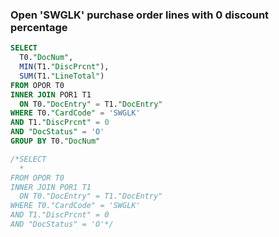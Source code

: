 ### Open 'SWGLK' purchase order lines with 0 discount percentage

```sql
SELECT
  T0."DocNum",
  MIN(T1."DiscPrcnt"),
  SUM(T1."LineTotal")
FROM OPOR T0
INNER JOIN POR1 T1
  ON T0."DocEntry" = T1."DocEntry"
WHERE T0."CardCode" = 'SWGLK'
AND T1."DiscPrcnt" = 0
AND "DocStatus" = 'O'
GROUP BY T0."DocNum"

/*SELECT
  *
FROM OPOR T0
INNER JOIN POR1 T1
  ON T0."DocEntry" = T1."DocEntry"
WHERE T0."CardCode" = 'SWGLK'
AND T1."DiscPrcnt" = 0
AND "DocStatus" = 'O'*/
```
